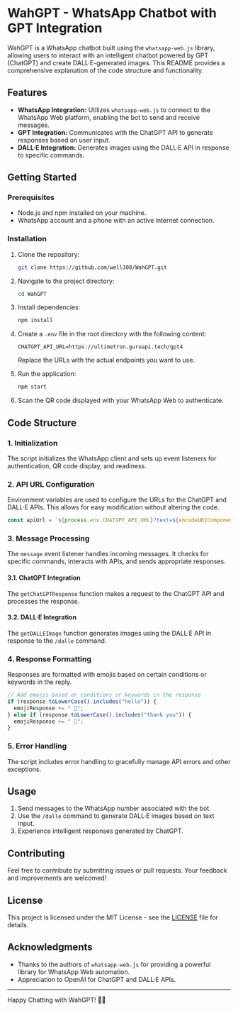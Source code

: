 # WahGPT - WhatsApp Chatbot with GPT Integration

WahGPT is a WhatsApp chatbot built using the `whatsapp-web.js` library, allowing users to interact with an intelligent chatbot powered by GPT (ChatGPT) and create DALL·E-generated images. This README provides a comprehensive explanation of the code structure and functionality.

## Features

- **WhatsApp Integration:** Utilizes `whatsapp-web.js` to connect to the WhatsApp Web platform, enabling the bot to send and receive messages.
- **GPT Integration:** Communicates with the ChatGPT API to generate responses based on user input.
- **DALL·E Integration:** Generates images using the DALL·E API in response to specific commands.

## Getting Started

### Prerequisites

- Node.js and npm installed on your machine.
- WhatsApp account and a phone with an active internet connection.

### Installation

1. Clone the repository:

   ```bash
   git clone https://github.com/well300/WahGPT.git
   ```

2. Navigate to the project directory:

   ```bash
   cd WahGPT
   ```

3. Install dependencies:

   ```bash
   npm install
   ```

4. Create a `.env` file in the root directory with the following content:

   ```env
   CHATGPT_API_URL=https://ultimetron.guruapi.tech/gpt4
   ```

   Replace the URLs with the actual endpoints you want to use.

5. Run the application:

   ```bash
   npm start
   ```

6. Scan the QR code displayed with your WhatsApp Web to authenticate.

## Code Structure

### 1. Initialization

The script initializes the WhatsApp client and sets up event listeners for authentication, QR code display, and readiness.

### 2. API URL Configuration

Environment variables are used to configure the URLs for the ChatGPT and DALL·E APIs. This allows for easy modification without altering the code.

```javascript
const apiUrl = `${process.env.CHATGPT_API_URL}?text=${encodeURIComponent(text)}`;
```

### 3. Message Processing

The `message` event listener handles incoming messages. It checks for specific commands, interacts with APIs, and sends appropriate responses.

#### 3.1. ChatGPT Integration

The `getChatGPTResponse` function makes a request to the ChatGPT API and processes the response.

#### 3.2. DALL·E Integration

The `getDALLEImage` function generates images using the DALL·E API in response to the `/dalle` command.

### 4. Response Formatting

Responses are formatted with emojis based on certain conditions or keywords in the reply.

```javascript
// Add emojis based on conditions or keywords in the response
if (response.toLowerCase().includes("hello")) {
  emojiResponse += " 👋";
} else if (response.toLowerCase().includes("thank you")) {
  emojiResponse += " 🙏";
}
```

### 5. Error Handling

The script includes error handling to gracefully manage API errors and other exceptions.

## Usage

1. Send messages to the WhatsApp number associated with the bot.
2. Use the `/dalle` command to generate DALL·E images based on text input.
3. Experience intelligent responses generated by ChatGPT.

## Contributing

Feel free to contribute by submitting issues or pull requests. Your feedback and improvements are welcomed!

## License

This project is licensed under the MIT License - see the [LICENSE](LICENSE) file for details.

## Acknowledgments

- Thanks to the authors of `whatsapp-web.js` for providing a powerful library for WhatsApp Web automation.
- Appreciation to OpenAI for ChatGPT and DALL·E APIs.
---

Happy Chatting with WahGPT! 🤖🚀
